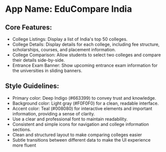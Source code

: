 # **App Name**: EduCompare India

## Core Features:

- College Listings: Display a list of India's top 50 colleges.
- College Details: Display details for each college, including fee structure, scholarships, courses, and placement information.
- College Comparison: Allow students to select two colleges and compare their details side-by-side.
- Entrance Exam Banner: Show upcoming entrance exam information for the universities in sliding banners.

## Style Guidelines:

- Primary color: Deep Indigo (#663399) to convey trust and knowledge.
- Background color: Light gray (#F0F0F0) for a clean, readable interface.
- Accent color: Teal (#008080) for interactive elements and important information, providing a sense of clarity.
- Use a clear and professional font to maintain readability.
- Consistent and simple icons for navigation and college information sections.
- Clean and structured layout to make comparing colleges easier
- Subtle transitions between different data to make the UI experience more fluent